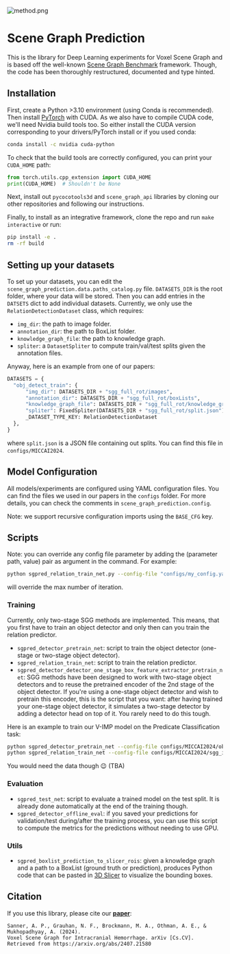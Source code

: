 ![method.png](images/method.png)

# Scene Graph Prediction

This is the library for Deep Learning experiments for Voxel Scene Graph and is based off the well-known
[Scene Graph Benchmark](https://github.com/KaihuaTang/Scene-Graph-Benchmark.pytorch) framework.
Though, the code has been thoroughly restructured, documented and type hinted.

## Installation

First, create a Python >3.10 environment (using Conda is recommended).
Then install [PyTorch](https://pytorch.org/get-started/locally/) with CUDA.
As we also have to compile CUDA code, we'll need Nvidia build tools too.
So either install the CUDA version corresponding to your drivers/PyTorch install or if you used conda:
```bash
conda install -c nvidia cuda-python
```

To check that the build tools are correctly configured, you can print your `CUDA_HOME` path:
```python
from torch.utils.cpp_extension import CUDA_HOME
print(CUDA_HOME)  # Shouldn't be None
```

Next, install out `pycocotools3d` and `scene_graph_api` libraries by cloning our other repositories and following
our instructions.

Finally, to install as an integrative framework, clone the repo and run `make interactive` or run:
```bash
pip install -e .
rm -rf build
```

## Setting up your datasets

To set up your datasets, you can edit the `scene_graph_prediction.data.paths_catalog.py` file.
`DATASETS_DIR` is the root folder, where your data will be stored.
Then you can add entries in the `DATSETS` dict to add individual datasets.
Currently, we only use the `RelationDetectionDataset` class, which requires:
- `img_dir`: the path to image folder.
- `annotation_dir`: the path to BoxList folder.
- `knowledge_graph_file`: the path to knowledge graph.
- `spliter`: a `DatasetSpliter` to compute train/val/test splits given the annotation files.

Anyway, here is an example from one of our papers:
```python
DATASETS = {
  "obj_detect_train": {
      "img_dir": DATASETS_DIR + "sgg_full_rot/images",
      "annotation_dir": DATASETS_DIR + "sgg_full_rot/boxLists",
      "knowledge_graph_file": DATASETS_DIR + "sgg_full_rot/knowledge_graph.json",
      "spliter": FixedSpliter(DATASETS_DIR + "sgg_full_rot/split.json"),
      _DATASET_TYPE_KEY: RelationDetectionDataset
  },
}
```
where `split.json` is a JSON file containing out splits. You can find this file in `configs/MICCAI2024`.

## Model Configuration

All models/experiments are configured using YAML configuration files.
You can find the files we used in our papers in the `configs` folder.
For more details, you can check the comments in `scene_graph_prediction.config`.

Note: we support recursive configuration imports using the `BASE_CFG` key.

## Scripts

Note: you can override any config file parameter by adding the (parameter path, value) pair as argument in the command.
For example:
```bash
python sgpred_relation_train_net.py --config-file "configs/my_config.yaml" SOLVER.MAX_ITER 50000
```
will override the max number of iteration.

### Training

Currently, only two-stage SGG methods are implemented. This means, that you first have to train an object detector and
only then can you train the relation predictor.

- `sgpred_detector_pretrain_net`: script to train the object detector (one-stage or two-stage object detector).
- `sgpred_relation_train_net`: script to train the relation predictor.
- `sgpred_detector_detector_one_stage_box_feature_extractor_pretrain_net`: SGG methods have been designed to work with 
two-stage object detectors and to reuse the pretrained encoder of the 2nd stage of the object detector. If you're using
a one-stage object detector and wish to pretrain this encoder, this is the script that you want: after having trained
your one-stage object detector, it simulates a two-stage detector by adding a detector head on top of it. You rarely 
need to do this tough.

Here is an example to train our V-IMP model on the Predicate Classification task:
```bash
python sgpred_detector_pretrain_net --config-file configs/MICCAI2024/object_detector.yaml
python sgpred_relation_train_net --config-file configs/MICCAI2024/sgg_imp_use_gt_with_mask.yaml
```
You would need the data though 😉 (TBA)

### Evaluation

- `sgpred_test_net`: script to evaluate a trained model on the test split. 
It is already done automatically at the end of the training though.
- `sgpred_detector_offline_eval`: if you saved your predictions for validation/test during/after the training process,
you can use this script to compute the metrics for the predictions without needing to use GPU.

### Utils

- `sgpred_boxlist_prediction_to_slicer_rois`: given a knowledge graph and a path to a BoxList 
(ground truth or prediction), produces Python code that can be pasted in [3D Slicer](https://www.slicer.org/) to
visualize the bounding boxes.

## Citation

If you use this library, please cite our **[paper](https://arxiv.org/abs/2407.21580)**:
```
Sanner, A. P., Grauhan, N. F., Brockmann, M. A., Othman, A. E., & Mukhopadhyay, A. (2024). 
Voxel Scene Graph for Intracranial Hemorrhage. arXiv [Cs.CV]. Retrieved from https://arxiv.org/abs/2407.21580
```

